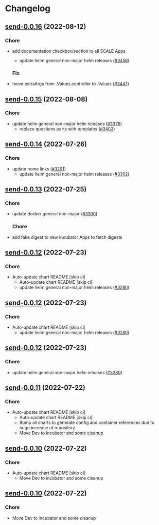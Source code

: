 # Changelog



## [send-0.0.16](https://github.com/truecharts/charts/compare/projectsend-3.0.27...send-0.0.16) (2022-08-12)

### Chore

- add documentation checkbox/section to all SCALE Apps
  - update helm general non-major helm releases ([#3456](https://github.com/truecharts/charts/issues/3456))

  ### Fix

- move extraArgs from .Values.controller to .Values ([#3447](https://github.com/truecharts/charts/issues/3447))




## [send-0.0.15](https://github.com/truecharts/charts/compare/send-0.0.14...send-0.0.15) (2022-08-08)

### Chore

- update helm general non-major helm releases ([#3376](https://github.com/truecharts/charts/issues/3376))
  - replace questions parts with templates ([#3402](https://github.com/truecharts/charts/issues/3402))




## [send-0.0.14](https://github.com/truecharts/apps/compare/send-0.0.13...send-0.0.14) (2022-07-26)

### Chore

- update home links ([#3291](https://github.com/truecharts/apps/issues/3291))
  - update helm general non-major helm releases ([#3302](https://github.com/truecharts/apps/issues/3302))




## [send-0.0.13](https://github.com/truecharts/apps/compare/send-0.0.12...send-0.0.13) (2022-07-25)

### Chore

- update docker general non-major ([#3300](https://github.com/truecharts/apps/issues/3300))

  ### Chore

- add fake digest to new incubator Apps to fetch digests




## [send-0.0.12](https://github.com/truecharts/apps/compare/projectsend-3.0.23...send-0.0.12) (2022-07-23)

### Chore

- Auto-update chart README [skip ci]
  - Auto-update chart README [skip ci]
  - update helm general non-major helm releases ([#3280](https://github.com/truecharts/apps/issues/3280))




## [send-0.0.12](https://github.com/truecharts/apps/compare/projectsend-3.0.23...send-0.0.12) (2022-07-23)

### Chore

- Auto-update chart README [skip ci]
  - update helm general non-major helm releases ([#3280](https://github.com/truecharts/apps/issues/3280))




## [send-0.0.12](https://github.com/truecharts/apps/compare/projectsend-3.0.23...send-0.0.12) (2022-07-23)

### Chore

- update helm general non-major helm releases ([#3280](https://github.com/truecharts/apps/issues/3280))




## [send-0.0.11](https://github.com/truecharts/apps/compare/projectsend-3.0.20...send-0.0.11) (2022-07-22)

### Chore

- Auto-update chart README [skip ci]
  - Auto-update chart README [skip ci]
  - Bump all charts to generate config and container references due to huge increase of repository
  - Move Dev to incubator and some cleanup




## [send-0.0.10](https://github.com/truecharts/apps/compare/projectsend-3.0.20...send-0.0.10) (2022-07-22)

### Chore

- Auto-update chart README [skip ci]
  - Move Dev to incubator and some cleanup




## [send-0.0.10](https://github.com/truecharts/apps/compare/projectsend-3.0.20...send-0.0.10) (2022-07-22)

### Chore

- Move Dev to incubator and some cleanup
